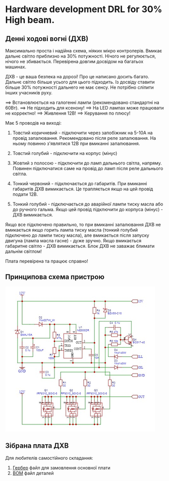 # Hardware development DRL for 30% High beam.

## Денні ходові вогні (ДХВ) 
Максимально проста і надійна схема, ніяких мікро контролерів. Вмикає дальнє світло приблизно на 30% потужності. Нічого не регулюється, нічого не збивається. Перевірена довгим досвідом на багатьох машинах.

ДХВ - це ваша безпека на дорозі! Про це написано досить багато. Дальнє світло більше усього для цього підходить. Із досвіду ставити більше 30% потужності дальнего не має сенсу. Не потрібно сліпити інших учасників руху.

==> Встановлюється на галогенні лампи (рекомендовано стандартні на 60Вт).
==> Не підходить для ксенону!
==> На LED лампах може працювати не корректно!
==> Живлення 12В!
==> Керування по плюсу!

Має 5 проводів на виході:

1. Товстий коричневий - підключити через запобіжник на 5-10А на провід запалювання. Рекомендовано після реле запалювання. На ньому повинно з'являтися 12В при вмиканні запалювання.

2. Товстий голубий - підключити на корпус (мінус)

3. Жовтий з полосою - підключити до ламп дальнього світла, напряму. Повинен підключатися саме на провід до ламп після реле дальнього світла.

4. Тонкий червоний - підключається до габаритів. При вмиканні габаритів ДХВ вимикається. Це трапляється якщо на цей провід подати 12В.

5. Тонкий голубий - підключається до аварійної лампи тиску масла або до ручного гальма. Якщо цей провід підключити до корпуса (мінус) - ДХВ вимикається.

Якщо все підключено правильно, то при вмиканні запалювання ДХВ не вмикається якщо горить лампа тиску масла (тонкий голубий підключено до лампи тиску масла), але вмикається після запуску двигуна (лампа масла гасне) - дуже зручно. Якщо вмикається габаритне світло - ДХВ вимикається. Блок ДХВ не заважає блимати дальнім світлом!

Плата перевірена та працює справно!

## Принципова схема пристрою
![схема](img/SCH_DHO.jpg)

## Зібрана плата ДХВ


Для любителів самостійного складання:
1. [Гербер](production/Gerber_PCB_DHO_2023-06-27.zip) файл для замовлення основної плати
2. [BOM](production/BOM_PCB_PCB_DHO_2023-06-27_2023-07-17.xlsx) файл деталей 
